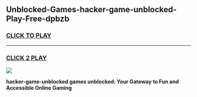 
## Unblocked-Games-hacker-game-unblocked-Play-Free-dpbzb
<h3>
<a href="https://premium76.site?title=hacker-game-unblocked&ref=20M">CLICK TO PLAY</a></h3>
<hr>

<h3>
<a href="https://premium76.site?title=hacker-game-unblocked&ref=20M">CLICK 2 PLAY</a>
  
</h3>

<a href="https://premium76.site?title=hacker-game-unblocked&ref=19M"><img src="https://clearcache.store/games.png"></a>


**hacker-game-unblocked games unblocked: Your Gateway to Fun and Accessible Online Gaming**
